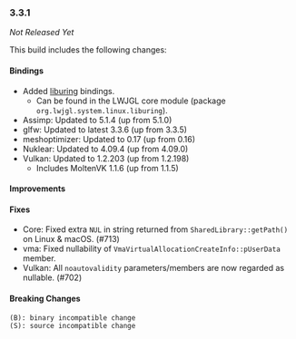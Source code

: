 ### 3.3.1

_Not Released Yet_

This build includes the following changes:

#### Bindings

- Added [liburing](https://github.com/axboe/liburing) bindings.
    * Can be found in the LWJGL core module (package `org.lwjgl.system.linux.liburing`).
- Assimp: Updated to 5.1.4 (up from 5.1.0)
- glfw: Updated to latest 3.3.6 (up from 3.3.5)
- meshoptimizer: Updated to 0.17 (up from 0.16)
- Nuklear: Updated to 4.09.4 (up from 4.09.0)
- Vulkan: Updated to 1.2.203 (up from 1.2.198)
    * Includes MoltenVK 1.1.6 (up from 1.1.5)

#### Improvements

#### Fixes

- Core: Fixed extra `NUL` in string returned from `SharedLibrary::getPath()` on Linux & macOS. (#713)
- vma: Fixed nullability of `VmaVirtualAllocationCreateInfo::pUserData` member.
- Vulkan: All `noautovalidity` parameters/members are now regarded as nullable. (#702)

#### Breaking Changes

```
(B): binary incompatible change
(S): source incompatible change
```
